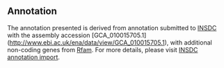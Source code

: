 
Annotation
----------

The annotation presented is derived from annotation submitted to
[INSDC](http://www.insdc.org) with the assembly accession [GCA\_010015705.1]
(http://www.ebi.ac.uk/ena/data/view/GCA_010015705.1),
with additional non-coding genes from
[Rfam](http://rfam.xfam.org/). For more details, please visit [INSDC
annotation import](http://ensemblgenomes.org/info/data/insdc_annotation).
